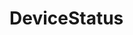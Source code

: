 # DeviceStatus

<api-schema openapi-path="../../resources/openapi.yaml" name="DeviceStatus"></api-schema>
